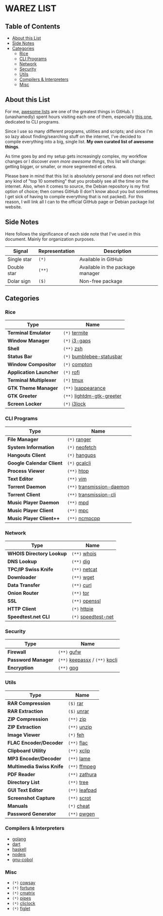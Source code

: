 WAREZ LIST
==========

## Table of Contents

  - [About this List](#about-this-list)
  - [Side Notes](#side-notes)
  - [Categories](#categories)
    - [Rice](#rice)
    - [CLI Programs](#cli-programs)
    - [Network](#network)
    - [Security](#security)
    - [Utils](#utils)
    - [Compilers & Interpreters](#compilers--interpreters)
    - [Misc](#misc)

## About this List

  For me, [awesome lists](https://github.com/sindresorhus/awesome) are one of the
  greatest things in GitHub. I (unashamedly) spent hours visiting each one of them,
  especially [this one](https://github.com/agarrharr/awesome-cli-apps), dedicated
  to CLI programs.

  Since I use so many different programs, utilities and scripts; and since I'm so
  lazy about finding/searching stuff on the internet, I've decided to compile
  everything into a big, single list. __My own curated list of awesome things__.

  As time goes by and my setup gets increasingly complex, my workflow changes or
  I discover _even more awesome things_, this list will change: getting bigger,
  or smaller, or more segmented et cetera.

  Please bare in mind that this list is absolutely personal and does not reflect
  any kind of "top 10 something" that you probably see all the time on the
  internet. Also, when it comes to source, the Debian repository is my first
  option of choice; then comes GitHub (I don't know about you but sometimes I
  get sick of having to compile everything that is not packed). For this reason,
  I will link all I can to the official GitHub page or Debian package list website.

## Side Notes

  Here follows the significance of each side note that I've used in this document.
  Mainly for organization purposes.

  Signal | Representation | Description
  -------|----------------|------------
  Single star | `(*)` | Available in GitHub
  Double star | `(**)` | Available in the package manager
  Dolar sign | `($)` | Non-free package


## Categories

### Rice

  Type | Name
  -----|-----
  __Terminal Emulator__ | `(*)`  [termite](https://github.com/thestinger/termite)
  __Window Manager__ | `(*)` [i3-gaps](https://github.com/Airblader/i3)
  __Shell__ | `(**)` [zsh](https://packages.debian.org/stretch/zsh)
  __Status Bar__ | `(*)` [bumblebee-statusbar](https://github.com/tobi-wan-kenobi/bumblebee-status)
  __Window Compositor__ | `(*)` [compton](https://github.com/chjj/compton)
  __Application Launcher__ | `(*)` [rofi](https://github.com/DaveDavenport/rofi)
  __Terminal Multiplexer__ | `(*)` [tmux](https://github.com/tmux/tmux)
  __GTK Theme Manager__ | `(**)` [lxappearance](https://packages.debian.org/stretch/lxappearance)
  __GTK Greeter__ | `(**)` [lightdm-gtk-greeter](https://packages.debian.org/stretch/lightdm-gtk-greeter)
  __Screen Locker__ | `(*)` [i3lock](https://github.com/i3/i3lock)


### CLI Programs

  Type | Name
  -----|-----
  __File Manager__ | `(*)` [ranger](https://github.com/ranger/ranger)
  __System Information__ | `(*)` [neofetch](https://github.com/dylanaraps/neofetch)
  __Hangouts Client__ | `(*)` [hangups](https://github.com/tdryer/hangups)
  __Google Calendar Client__ | `(*)` [gcalcli](https://github.com/insanum/gcalcli)
  __Process Viewer__ | `(**)` [htop](https://packages.debian.org/stretch/htop)
  __Text Editor__ | `(**)` [vim](https://packages.debian.org/stretch/vim)
  __Torrent Daemon__ | `(**)` [transmission-daemon](https://packages.debian.org/stretch/transmission-daemon)
  __Torrent Client__ | `(**)` [transmission-cli](https://packages.debian.org/stretch/transmission-cli)
  __Music Player Daemon__ | `(**)` [mpd](https://packages.debian.org/stretch/mpd)
  __Music Player Client__ | `(**)` [mpc](https://www.musicpd.org/clients/mpc)
  __Music Player Client++__ | `(**)` [ncmpcpp](https://packages.debian.org/stretch/sound/ncmpcpp)


### Network

  Type | Name
  -----|-----
  __WHOIS Directory Lookup__ | `(**)` [whois](https://packages.debian.org/stretch/whois)
  __DNS Lookup__ | `(**)` [dig](https://packages.debian.org/stretch/dnsutils)
  __TPC/IP Swiss Knife__ | `(**)` [netcat](https://packages.debian.org/stretch/netcat)
  __Downloader__ | `(**)` [wget](https://packages.debian.org/stretch/wget)
  __Data Transfer__ | `(**)` [curl](https://packages.debian.org/stretch/curl)
  __Onion Router__ | `(**)` [tor](https://packages.debian.org/stretch/tor)
  __SSL__ | `(**)` [openssl](https://packages.debian.org/stretch/openssl)
  __HTTP Client__ | `(*)` [httpie](https://github.com/jakubroztocil/httpie)
  __Speedtest.net CLI__ | `(*)` [speedtest-net](https://github.com/ddsol/speedtest.net)


### Security

  Type | Name
  -----|-----
  __Firewall__ | `(**)` [gufw](https://packages.debian.org/stretch/gufw)
  __Password Manager__ | `(**)` [keepassx](https://packages.debian.org/stretch/keepassx) / `(**)` [kpcli](https://packages.debian.org/stretch/kpcli)
  __Encryption__ | `(**)` [gpg](https://packages.debian.org/stretch/gnupg)


### Utils

  Type | Name
  -----|-----
  __RAR Compression__ | `($)` [rar](https://packages.debian.org/stretch/rar)
  __RAR Extraction__ | `($)` [unrar](https://packages.debian.org/stretch/unrar)
  __ZIP Compression__ | `(**)` [zip](https://packages.debian.org/stretch/zip)
  __ZIP Extraction__ | `(**)` [unzip](https://packages.debian.org/stretch/unzip)
  __Image Viewer__ | `(*)` [feh](https://github.com/derf/feh)
  __FLAC Encoder/Decoder__ | `(**)` [flac](https://packages.debian.org/stretch/flac)
  __Clipboard Utility__ | `(**)` [xclip](https://packages.debian.org/stretch/xclip)
  __MP3 Encoder/Decoder__ | `(**)` [lame](https://packages.debian.org/stretch/lame)
  __Multimedia Swiss Knife__ | `(**)` [ffmpeg](https://packages.debian.org/stretch/ffmpeg)
  __PDF Reader__ | `(**)` [zathura](https://packages.debian.org/stretch/zathura)
  __Directory List__ | `(**)` [tree](https://packages.debian.org/stretch/tree)
  __GUI Text Editor__ | `(**)` [leafpad](https://packages.debian.org/stretch/leafpad)
  __Screenshot Capture__ | `(**)` [scrot](https://packages.debian.org/stretch/scrot)
  __Manuals__ | `(*)` [cheat](https://github.com/chrisallenlane/cheat)
  __Password Generator__ | `(**)` [pwgen](https://packages.debian.org/stretch/pwgen)


### Compilers & Interpreters

  - [golang](https://golang.org/)
  - [dart](https://www.dartlang.org/)
  - [haskell](https://www.haskell.org/)
  - [nodejs](https://nodejs.org/en/)
  - [gnu-cobol](https://sourceforge.net/projects/open-cobol/)


### Misc

  - `(*)` [cowsay](https://github.com/tnalpgge/rank-amateur-cowsay)
  - `(*)` [fortune](https://github.com/shlomif/fortune-mod)
  - `(*)` [cmatrix](https://github.com/abishekvashok/cmatrix)
  - `(*)` [pipes](https://github.com/pipeseroni/pipes.sh)
  - `(*)` [cliclock](https://github.com/nbyouri/cliclock)
  - `(*)` [figlet]()


